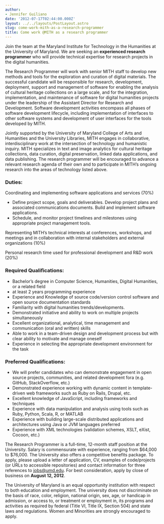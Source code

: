 ```yaml
---
author:
- Jennifer Guiliano
date: '2012-07-17T02:44:00.000Z'
layout: ../../layouts/PostLayout.astro
slug: come-work-mith-as-a-research-programmer
title: Come work @MITH as a research programmer
---
```


Join the team at the Maryland Institute for Technology in the Humanities at the University of Maryland. We are seeking an **experienced research programmer** who will provide technical expertise for research projects in the digital humanities.

The Research Programmer will work with senior MITH staff to develop new methods and tools for the exploration and curation of digital materials. The successful candidate will be responsible for research, development, deployment, support and management of software for enabling the analysis of cultural heritage collections on a large scale, and for the integration, implementation, and maintenance of software for digital humanities projects under the leadership of the Assistant Director for Research and Development. Software development activities encompass all phases of software development lifecycle, including implementation of interfaces to other software systems and development of user interfaces for the tools developed by MITH.

Jointly supported by the University of Maryland College of Arts and Humanities and the University Libraries, MITH engages in collaborative, interdisciplinary work at the intersection of technology and humanistic inquiry. MITH specializes in text and image analytics for cultural heritage collections, data curation, digital preservation, linked data applications, and data publishing. The research programmer will be encouraged to advance a relevant research agenda of their own and to participate in MITH’s ongoing research into the areas of technology listed above.

### Duties:

Coordinating and implementing software applications and services (70%)

- Define project scope, goals and deliverables. Develop project plans and associated communications documents. Build and implement software applications.
- Schedule, and monitor project timelines and milestones using appropriate project management tools.

Representing MITH’s technical interests at conferences, workshops, and meetings and in collaboration with internal stakeholders and external organizations (10%)

Personal research time used for professional development and R&D work (20%)

### Required Qualifications:

- Bachelor’s degree in Computer Science, Humanities, Digital Humanities, or a related field
- at least 2 years programming experience
- Experience and Knowledge of source code/version control software and open source documentation standards
- Familiarity with digital humanities trends/developments.
- Demonstrated initiative and ability to work on multiple projects simultaneously
- Excellent organizational, analytical, time management and communication (oral and written) skills
- Able to work in a team-driven design and development process but with clear ability to motivate and manage oneself
- Experience in selecting the appropriate development environment for the task

### Preferred Qualifications:

- We will prefer candidates who can demonstrate engagement in open source projects, communities, and related development fora (e.g. GitHub, StackOverflow, etc.)
- Demonstrated experience working with dynamic content in template-driven web frameworks such as Ruby on Rails, Drupal, etc.
- Excellent knowledge of JavaScript, including frameworks and techniques
- Experience with data manipulation and analysis using tools such as Ruby, Python, Scala, R, or MATLAB
- Experience with building large-scale distributed applications and architectures using Java or JVM languages preferred
- Experience with XML technologies (validation schemes, XSLT, eXist, Cocoon, etc.)

The Research Programmer is a full-time, 12-month staff position at the University. Salary is commensurate with experience, ranging from $64,000 to $76,000. The University also offers a competitive benefits package. To apply, please upload a letter of application, CV, examples of code/projects (or URLs to accessible repositories) and contact information for three references to [jobs@umd.edu](mailto:jobs@umd.edu). For best consideration, apply by close of business on **August 12, 2012**.

The University of Maryland is an equal opportunity institution with respect to both education and employment. The university does not discriminate on the basis of race, color, religion, national origin, sex, age, or handicap in admission, or access to, or treatment or employment in, its programs and activities as required by federal (Title VI, Title IX, Section 504) and state laws and regulations. Women and Minorities are strongly encouraged to apply.